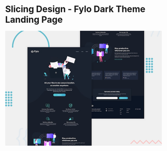 # Slicing Design - Fylo Dark Theme Landing Page
 
![Design preview frontend mentor](/public/design/desktop-preview.jpg)
